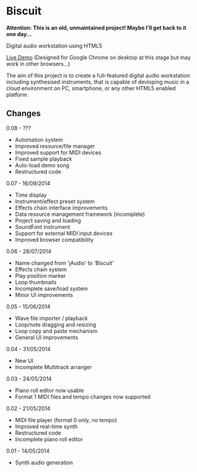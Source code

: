 Biscuit
=======

**Attention: This is an old, unmaintained project! Maybe I'll get back to it one day...**

Digital audio workstation using HTML5

[Live Demo](http://jakzo.github.io/biscuit)
(Designed for Google Chrome on desktop at this stage but may work in other
browsers...)

The aim of this project is to create a full-featured digital audio workstation
including synthesised instruments, that is capable of devloping music in a
cloud environment on PC, smartphone, or any other HTML5 enabled platform.

Changes
-------

0.08 - ???
- Automation system
- Improved resource/file manager
- Improved support for MIDI devices
- Fixed sample playback
- Auto-load demo song
- Restructured code

0.07 - 16/09/2014
- Time display
- Instrument/effect preset system
- Effects chain interface improvements
- Data resource management framework (incomplete)
- Project saving and loading
- SoundFont instrument
- Support for external MIDI input devices
- Improved browser compatibility

0.06 - 28/07/2014
- Name changed from 'jAudio' to 'Biscuit'
- Effects chain system
- Play position marker
- Loop thumbnails
- Incomplete save/load system
- Minor UI improvements

0.05 - 15/06/2014
- Wave file importer / playback
- Loop/note dragging and resizing
- Loop copy and paste mechanism
- General UI improvements

0.04 - 31/05/2014
- New UI
- Incomplete Multitrack arranger

0.03 - 24/05/2014
- Piano roll editor now usable
- Format 1 MIDI files and tempo changes now supported

0.02 - 21/05/2014
- MIDI file player (format 0 only, no tempo)
- Improved real-time synth
- Restructured code
- Incomplete piano roll editor

0.01 - 14/05/2014
- Synth audio generation
